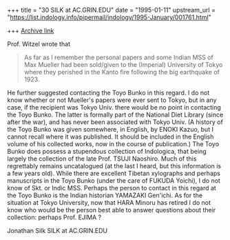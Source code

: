 +++
title = "30 SILK at AC.GRIN.EDU"
date = "1995-01-11"
upstream_url = "https://list.indology.info/pipermail/indology/1995-January/001761.html"

+++
[Archive link](https://list.indology.info/pipermail/indology/1995-January/001761.html)

Prof.  Witzel wrote that

>As far as I remember the personal papers and some Indian MSS of Max
>Mueller had been sold/given to the (Imperial) University of Tokyo where
>they perished in the Kanto fire following the big earthquake of 1923.

He further suggested contacting the Toyo Bunko in this regard.  I do not
know whether or not Mueller's papers were ever sent to Tokyo, but in any
case, if the recipient was Tokyo Univ. there would be no point in
contacting the Toyo Bunko.  The latter is formally part of the National
Diet Library (since after the war), and has never been associated with
Tokyo Univ.  (A history of the Toyo Bunko was given somewhere, in English,
by ENOKI Kazuo, but I cannot recall where it was published.  It should be
included in the English volume of his collected works, now in the course of
publication.)  The Toyo Bunko does possess a stupendous collection of
Indologica, that being largely the collection of the late Prof. TSUJI
Naoshiro.  Much of this regrettably remains uncatalogued (at the last I
heard, but this information is a few years old).  While there are excellent
Tibetan xylographs and perhaps manuscripts in the Toyo Bunko (under the
care of FUKUDA Yoichi), I do not know of Skt. or Indic MSS.  Perhaps the
person to contact in this regard at the Toyo Bunko is the Indian historian
YAMAZAKI Gen'ichi.   As for the situation at Tokyo University, now that
HARA Minoru has retired I do not know who would be the person best able to
answer questions about their collection: perhaps Prof. EJIMA ?

Jonathan Silk
SILK at AC.GRIN.EDU







